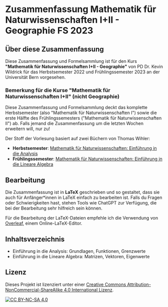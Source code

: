 # Zusammenfassung Mathematik für Naturwissenschaften I+II - Geographie FS 2023

## Über diese Zusammenfassung

Diese Zusammenfassung und Formelsammlung ist für den Kurs **"Mathematik für Naturwissenschaften I+II - Geographie"** von PD Dr. Kevin Wildrick für das Herbstsemester 2022 und Frühlingssemester 2023 an der Universität Bern vorgesehen. 

### Bemerkung für die Kurse "Mathematik für Naturwissenschaften I+II" (nicht Geographie)

Diese Zusammenfassung und Formelsammlung deckt das komplette Herbstsemester (also "Mathematik für Naturwissenschaften I") sowie die erste Hälfte des Frühlingssemesters ("Mathematik für Naturwissenschaften II") ab. Falls jemand die Zusammenfassung um die letzten Wochen erweitern will, nur zu!

Der Stoff der Vorlesung basiert auf zwei Büchern von Thomas Wihler:

- **Herbstsemester**: [Mathematik für Naturwissenschaften: Einführung in die Analysis](https://www.utb.de/doi/book/10.36198/9783825236359)
- **Frühlingssemester**: [Mathematik für Naturwissenschaften: Einführung in die Lineare Algebra](https://www.utb.de/doi/book/10.36198/9783825236366)

## Bearbeitung

Die Zusammenfassung ist in **LaTeX** geschrieben und so gestaltet, dass sie auch für Anfänger*innen in LaTeX einfach zu bearbeiten ist. Falls du Fragen oder Schwierigkeiten hast, stehen Tools wie ChatGPT zur Verfügung, die bei der Bearbeitung sehr hilfreich sein können.

Für die Bearbeitung der LaTeX-Dateien empfehle ich die Verwendung von [Overleaf](https://overleaf.com), einem Online-LaTeX-Editor.

## Inhaltsverzeichnis

- Einführung in die Analysis: Grundlagen, Funktionen, Grenzwerte
- Einführung in die Lineare Algebra: Matrizen, Vektoren, Eigenwerte

## Lizenz

Dieses Projekt ist lizenziert unter einer [Creative Commons Attribution-NonCommercial-ShareAlike 4.0 International Lizenz](https://creativecommons.org/licenses/by-nc-sa/4.0/).

[![CC BY-NC-SA 4.0][cc-by-nc-sa-shield]][cc-by-nc-sa]

[cc-by-nc-sa]: https://creativecommons.org/licenses/by-nc-sa/4.0/
[cc-by-nc-sa-shield]: https://img.shields.io/badge/License-CC%20BY--NC--SA%204.0-lightgrey.svg

